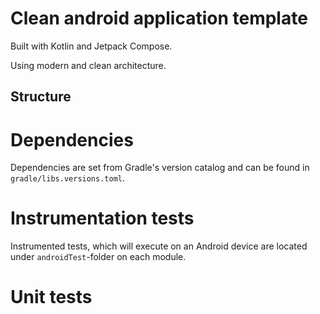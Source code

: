 # Clean android application template

Built with Kotlin and Jetpack Compose.

Using modern and clean architecture.

## Structure

# Dependencies

Dependencies are set from Gradle's version catalog and can be found in `gradle/libs.versions.toml`.

# Instrumentation tests

Instrumented tests, which will execute on an Android device are located under `androidTest`-folder on each module.

# Unit tests